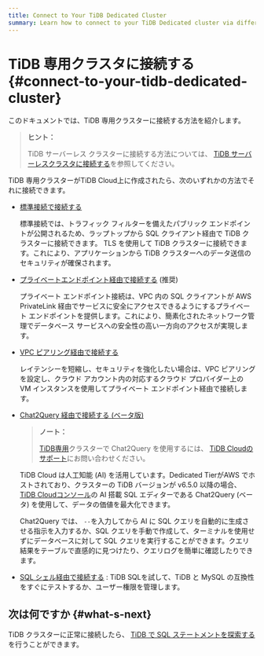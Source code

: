 ```yaml
---
title: Connect to Your TiDB Dedicated Cluster
summary: Learn how to connect to your TiDB Dedicated cluster via different methods.
---
```


# TiDB 専用クラスタに接続する {#connect-to-your-tidb-dedicated-cluster}

このドキュメントでは、TiDB 専用クラスターに接続する方法を紹介します。

> **ヒント：**
>
> TiDB サーバーレス クラスターに接続する方法については、 [TiDB サーバーレスクラスタに接続する](/tidb-cloud/connect-to-tidb-cluster-serverless.md)を参照してください。

TiDB 専用クラスターがTiDB Cloud上に作成されたら、次のいずれかの方法でそれに接続できます。

-   [標準接続で接続する](/tidb-cloud/connect-via-standard-connection.md)

    標準接続では、トラフィック フィルターを備えたパブリック エンドポイントが公開されるため、ラップトップから SQL クライアント経由で TiDB クラスターに接続できます。 TLS を使用して TiDB クラスターに接続できます。これにより、アプリケーションから TiDB クラスターへのデータ送信のセキュリティが確保されます。

-   [プライベートエンドポイント経由で接続する](/tidb-cloud/set-up-private-endpoint-connections.md) (推奨)

    プライベート エンドポイント接続は、VPC 内の SQL クライアントが AWS PrivateLink 経由でサービスに安全にアクセスできるようにするプライベート エンドポイントを提供します。これにより、簡素化されたネットワーク管理でデータベース サービスへの安全性の高い一方向のアクセスが実現します。

-   [VPC ピアリング経由で接続する](/tidb-cloud/set-up-vpc-peering-connections.md)

    レイテンシーを短縮し、セキュリティを強化したい場合は、VPC ピアリングを設定し、クラウド アカウント内の対応するクラウド プロバイダー上の VM インスタンスを使用してプライベート エンドポイント経由で接続します。

-   [Chat2Query 経由で接続する (ベータ版)](/tidb-cloud/explore-data-with-chat2query.md)

    > **ノート：**
    >
    > [TiDB専用](/tidb-cloud/select-cluster-tier.md#tidb-dedicated)クラスターで Chat2Query を使用するには、 [TiDB Cloudのサポート](/tidb-cloud/tidb-cloud-support.md)にお問い合わせください。

    TiDB Cloud は人工知能 (AI) を活用しています。Dedicated TierがAWS でホストされており、クラスターの TiDB バージョンが v6.5.0 以降の場合、 [TiDB Cloudコンソール](https://tidbcloud.com/)の AI 搭載 SQL エディターである Chat2Query (ベータ) を使用して、データの価値を最大化できます。

    Chat2Query では、 `--`を入力してから AI に SQL クエリを自動的に生成させる指示を入力するか、SQL クエリを手動で作成して、ターミナルを使用せずにデータベースに対して SQL クエリを実行することができます。クエリ結果をテーブルで直感的に見つけたり、クエリログを簡単に確認したりできます。

-   [SQL シェル経由で接続する](/tidb-cloud/connect-via-sql-shell.md) : TiDB SQLを試して、TiDB と MySQL の互換性をすぐにテストするか、ユーザー権限を管理します。

## 次は何ですか {#what-s-next}

TiDB クラスターに正常に接続したら、 [TiDB で SQL ステートメントを探索する](/basic-sql-operations.md)を行うことができます。
